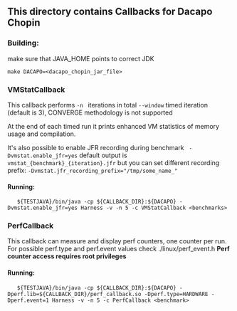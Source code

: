 ## This directory contains Callbacks for Dacapo Chopin

### Building:

make sure that JAVA_HOME points to correct JDK

```
make DACAPO=<dacapo_chopin_jar_file>
```

### VMStatCallback

This callback performs ```-n ``` iterations in total ```--window``` timed iteration (default is 3), CONVERGE methodology is not supported

At the end of each timed run it prints enhanced VM statistics of memory usage and compilation.

It's also possible to enable JFR recording during benchmark ```  -Dvmstat.enable_jfr=yes ``` default output is ``` vmstat_{benchmark}_{iteration}.jfr ``` but you can set different recording prefix: ```-Dvmstat.jfr_recording_prefix="/tmp/some_name_"```

#### Running:

```
   ${TESTJAVA}/bin/java -cp ${CALLBACK_DIR}:${DACAPO} -Dvmstat.enable_jfr=yes Harness -v -n 5 -c VMStatCallback <benchmarks>
```

### PerfCallback

This callback can measure and display perf counters, one counter per run. For possible perf.type and perf.event values check ./linux/perf_event.h
**Perf counter access requires root privileges**

#### Running:

```
   ${TESTJAVA}/bin/java -cp ${CALLBACK_DIR}:${DACAPO} -Dperf.lib=${CALLBACK_DIR}/perf_callback.so -Dperf.type=HARDWARE -Dperf.event=1 Harness -v -n 5 -c PerfCallback <benchmark>
```
